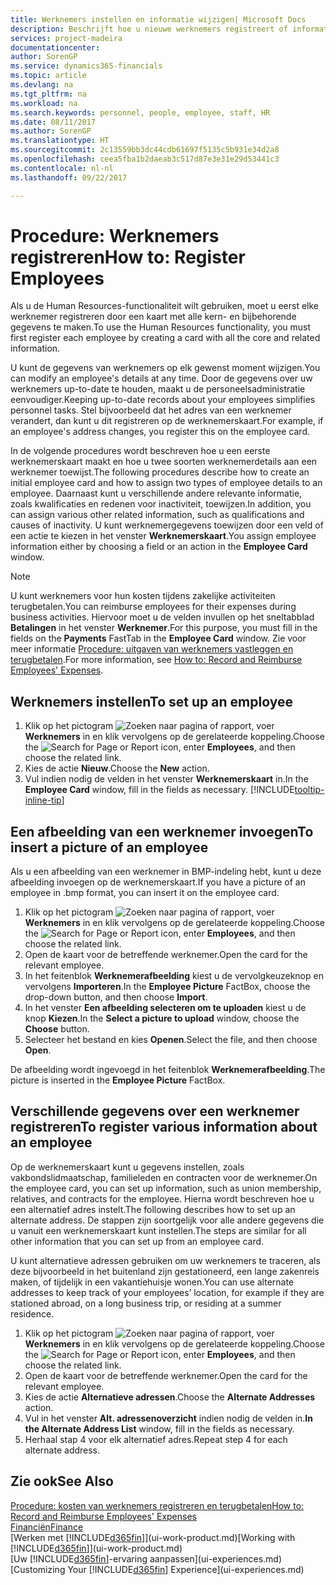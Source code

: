 ```yaml
---
title: Werknemers instellen en informatie wijzigen| Microsoft Docs
description: Beschrijft hoe u nieuwe werknemers registreert of informatie voor bestaande werknemers bewerkt.
services: project-madeira
documentationcenter: 
author: SorenGP
ms.service: dynamics365-financials
ms.topic: article
ms.devlang: na
ms.tgt_pltfrm: na
ms.workload: na
ms.search.keywords: personnel, people, employee, staff, HR
ms.date: 08/11/2017
ms.author: SorenGP
ms.translationtype: HT
ms.sourcegitcommit: 2c13559bb3dc44cdb61697f5135c5b931e34d2a8
ms.openlocfilehash: ceea5fba1b2daeab3c517d87e3e31e29d53441c3
ms.contentlocale: nl-nl
ms.lasthandoff: 09/22/2017

---
```

# <a name="how-to-register-employees"></a><span data-ttu-id="5f516-103">Procedure: Werknemers registreren</span><span class="sxs-lookup"><span data-stu-id="5f516-103">How to: Register Employees</span></span>
<span data-ttu-id="5f516-104">Als u de Human Resources-functionaliteit wilt gebruiken, moet u eerst elke werknemer registreren door een kaart met alle kern- en bijbehorende gegevens te maken.</span><span class="sxs-lookup"><span data-stu-id="5f516-104">To use the Human Resources functionality, you must first register each employee by creating a card with all the core and related information.</span></span>

<span data-ttu-id="5f516-105">U kunt de gegevens van werknemers op elk gewenst moment wijzigen.</span><span class="sxs-lookup"><span data-stu-id="5f516-105">You can modify an employee's details at any time.</span></span> <span data-ttu-id="5f516-106">Door de gegevens over uw werknemers up-to-date te houden, maakt u de personeelsadministratie eenvoudiger.</span><span class="sxs-lookup"><span data-stu-id="5f516-106">Keeping up-to-date records about your employees simplifies personnel tasks.</span></span> <span data-ttu-id="5f516-107">Stel bijvoorbeeld dat het adres van een werknemer verandert, dan kunt u dit registreren op de werknemerskaart.</span><span class="sxs-lookup"><span data-stu-id="5f516-107">For example, if an employee's address changes, you register this on the employee card.</span></span>

<span data-ttu-id="5f516-108">In de volgende procedures wordt beschreven hoe u een eerste werknemerskaart maakt en hoe u twee soorten werknemerdetails aan een werknemer toewijst.</span><span class="sxs-lookup"><span data-stu-id="5f516-108">The following procedures describe how to create an initial employee card and how to assign two types of employee details to an employee.</span></span> <span data-ttu-id="5f516-109">Daarnaast kunt u verschillende andere relevante informatie, zoals kwalificaties en redenen voor inactiviteit, toewijzen.</span><span class="sxs-lookup"><span data-stu-id="5f516-109">In addition, you can assign various other related information, such as qualifications and causes of inactivity.</span></span> <span data-ttu-id="5f516-110">U kunt werknemergegevens toewijzen door een veld of een actie te kiezen in het venster **Werknemerskaart**.</span><span class="sxs-lookup"><span data-stu-id="5f516-110">You assign employee information either by choosing a field or an action in the **Employee Card** window.</span></span>

> [!NOTE]  
> <span data-ttu-id="5f516-111">U kunt werknemers voor hun kosten tijdens zakelijke activiteiten terugbetalen.</span><span class="sxs-lookup"><span data-stu-id="5f516-111">You can reimburse employees for their expenses during business activities.</span></span> <span data-ttu-id="5f516-112">Hiervoor moet u de velden invullen op het sneltabblad **Betalingen** in het venster **Werknemer**.</span><span class="sxs-lookup"><span data-stu-id="5f516-112">For this purpose, you must fill in the fields on the **Payments** FastTab in the **Employee Card** window.</span></span> <span data-ttu-id="5f516-113">Zie voor meer informatie [Procedure: uitgaven van werknemers vastleggen en terugbetalen](finance-how-record-reimburse-employee-expenses.md).</span><span class="sxs-lookup"><span data-stu-id="5f516-113">For more information, see [How to: Record and Reimburse Employees' Expenses](finance-how-record-reimburse-employee-expenses.md).</span></span>

## <a name="to-set-up-an-employee"></a><span data-ttu-id="5f516-114">Werknemers instellen</span><span class="sxs-lookup"><span data-stu-id="5f516-114">To set up an employee</span></span>
1. <span data-ttu-id="5f516-115">Klik op het pictogram ![Zoeken naar pagina of rapport](media/ui-search/search_small.png "pictogram Zoeken naar pagina of rapport"), voer **Werknemers** in en klik vervolgens op de gerelateerde koppeling.</span><span class="sxs-lookup"><span data-stu-id="5f516-115">Choose the ![Search for Page or Report](media/ui-search/search_small.png "Search for Page or Report icon") icon, enter **Employees**, and then choose the related link.</span></span>
2. <span data-ttu-id="5f516-116">Kies de actie **Nieuw**.</span><span class="sxs-lookup"><span data-stu-id="5f516-116">Choose the **New** action.</span></span>
3. <span data-ttu-id="5f516-117">Vul indien nodig de velden in het venster **Werknemerskaart** in.</span><span class="sxs-lookup"><span data-stu-id="5f516-117">In the **Employee Card** window, fill in the fields as necessary.</span></span> [!INCLUDE[tooltip-inline-tip](includes/tooltip-inline-tip_md.md)]

## <a name="to-insert-a-picture-of-an-employee"></a><span data-ttu-id="5f516-118">Een afbeelding van een werknemer invoegen</span><span class="sxs-lookup"><span data-stu-id="5f516-118">To insert a picture of an employee</span></span>
<span data-ttu-id="5f516-119">Als u een afbeelding van een werknemer in BMP-indeling hebt, kunt u deze afbeelding invoegen op de werknemerskaart.</span><span class="sxs-lookup"><span data-stu-id="5f516-119">If you have a picture of an employee in .bmp format, you can insert it on the employee card.</span></span>

1. <span data-ttu-id="5f516-120">Klik op het pictogram ![Zoeken naar pagina of rapport](media/ui-search/search_small.png "pictogram Zoeken naar pagina of rapport"), voer **Werknemers** in en klik vervolgens op de gerelateerde koppeling.</span><span class="sxs-lookup"><span data-stu-id="5f516-120">Choose the ![Search for Page or Report](media/ui-search/search_small.png "Search for Page or Report icon") icon, enter **Employees**, and then choose the related link.</span></span>
2. <span data-ttu-id="5f516-121">Open de kaart voor de betreffende werknemer.</span><span class="sxs-lookup"><span data-stu-id="5f516-121">Open the card for the relevant employee.</span></span>
3. <span data-ttu-id="5f516-122">In het feitenblok **Werknemerafbeelding** kiest u de vervolgkeuzeknop en vervolgens **Importeren**.</span><span class="sxs-lookup"><span data-stu-id="5f516-122">In the **Employee Picture** FactBox, choose the drop-down button, and then choose **Import**.</span></span>
4. <span data-ttu-id="5f516-123">In het venster **Een afbeelding selecteren om te uploaden** kiest u de knop **Kiezen**.</span><span class="sxs-lookup"><span data-stu-id="5f516-123">In the **Select a picture to upload** window, choose the **Choose** button.</span></span>
5. <span data-ttu-id="5f516-124">Selecteer het bestand en kies **Openen**.</span><span class="sxs-lookup"><span data-stu-id="5f516-124">Select the file, and then choose **Open**.</span></span>

<span data-ttu-id="5f516-125">De afbeelding wordt ingevoegd in het feitenblok **Werknemerafbeelding**.</span><span class="sxs-lookup"><span data-stu-id="5f516-125">The picture is inserted in the **Employee Picture** FactBox.</span></span>

## <a name="to-register-various-information-about-an-employee"></a><span data-ttu-id="5f516-126">Verschillende gegevens over een werknemer registreren</span><span class="sxs-lookup"><span data-stu-id="5f516-126">To register various information about an employee</span></span>
<span data-ttu-id="5f516-127">Op de werknemerskaart kunt u gegevens instellen, zoals vakbondslidmaatschap, familieleden en contracten voor de werknemer.</span><span class="sxs-lookup"><span data-stu-id="5f516-127">On the employee card, you can set up information, such as union membership, relatives, and contracts for the employee.</span></span> <span data-ttu-id="5f516-128">Hierna wordt beschreven hoe u een alternatief adres instelt.</span><span class="sxs-lookup"><span data-stu-id="5f516-128">The following describes how to set up an alternate address.</span></span> <span data-ttu-id="5f516-129">De stappen zijn soortgelijk voor alle andere gegevens die u vanuit een werknemerskaart kunt instellen.</span><span class="sxs-lookup"><span data-stu-id="5f516-129">The steps are similar for all other information that you can set up from an employee card.</span></span>

<span data-ttu-id="5f516-130">U kunt alternatieve adressen gebruiken om uw werknemers te traceren, als deze bijvoorbeeld in het buitenland zijn gestationeerd, een lange zakenreis maken, of tijdelijk in een vakantiehuisje wonen.</span><span class="sxs-lookup"><span data-stu-id="5f516-130">You can use alternate addresses to keep track of your employees’ location, for example if they are stationed abroad, on a long business trip, or residing at a summer residence.</span></span>

1. <span data-ttu-id="5f516-131">Klik op het pictogram ![Zoeken naar pagina of rapport](media/ui-search/search_small.png "pictogram Zoeken naar pagina of rapport"), voer **Werknemers** in en klik vervolgens op de gerelateerde koppeling.</span><span class="sxs-lookup"><span data-stu-id="5f516-131">Choose the ![Search for Page or Report](media/ui-search/search_small.png "Search for Page or Report icon") icon, enter **Employees**, and then choose the related link.</span></span>
2. <span data-ttu-id="5f516-132">Open de kaart voor de betreffende werknemer.</span><span class="sxs-lookup"><span data-stu-id="5f516-132">Open the card for the relevant employee.</span></span>
3. <span data-ttu-id="5f516-133">Kies de actie **Alternatieve adressen**.</span><span class="sxs-lookup"><span data-stu-id="5f516-133">Choose the **Alternate Addresses** action.</span></span>
4. <span data-ttu-id="5f516-134">Vul in het venster **Alt. adressenoverzicht** indien nodig de velden in.</span><span class="sxs-lookup"><span data-stu-id="5f516-134">**In the Alternate Address List** window, fill in the fields as necessary.</span></span>
5. <span data-ttu-id="5f516-135">Herhaal stap 4 voor elk alternatief adres.</span><span class="sxs-lookup"><span data-stu-id="5f516-135">Repeat step 4 for each alternate address.</span></span>

## <a name="see-also"></a><span data-ttu-id="5f516-136">Zie ook</span><span class="sxs-lookup"><span data-stu-id="5f516-136">See Also</span></span>
[<span data-ttu-id="5f516-137">Procedure: kosten van werknemers registreren en terugbetalen</span><span class="sxs-lookup"><span data-stu-id="5f516-137">How to: Record and Reimburse Employees' Expenses</span></span>](finance-how-record-reimburse-employee-expenses.md)  
[<span data-ttu-id="5f516-138">Financiën</span><span class="sxs-lookup"><span data-stu-id="5f516-138">Finance</span></span>](finance.md)  
<span data-ttu-id="5f516-139">[Werken met [!INCLUDE[d365fin](includes/d365fin_md.md)]](ui-work-product.md)</span><span class="sxs-lookup"><span data-stu-id="5f516-139">[Working with [!INCLUDE[d365fin](includes/d365fin_md.md)]](ui-work-product.md)</span></span>  
<span data-ttu-id="5f516-140">[Uw [!INCLUDE[d365fin](includes/d365fin_md.md)]-ervaring aanpassen](ui-experiences.md)</span><span class="sxs-lookup"><span data-stu-id="5f516-140">[Customizing Your [!INCLUDE[d365fin](includes/d365fin_md.md)] Experience](ui-experiences.md)</span></span>

